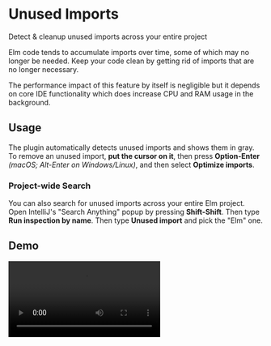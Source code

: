 # Unused Imports

Detect & cleanup unused imports across your entire project

Elm code tends to accumulate imports over time, some of which may no longer be needed. Keep your code clean by getting rid of imports that are no longer necessary.

The performance impact of this feature by itself is negligible but it depends on core IDE functionality which does increase CPU and RAM usage in the background.

## Usage

The plugin automatically detects unused imports and shows them in gray. To remove an unused import, **put the cursor on it**, then press **Option-Enter** _(macOS; Alt-Enter on Windows/Linux)_, and then select **Optimize imports**.

### Project-wide Search
You can also search for unused imports across your entire Elm project. Open IntelliJ's "Search Anything" popup by pressing **Shift-Shift**. Then type **Run inspection by name**. Then type **Unused import** and pick the "Elm" one.

## Demo

![optimize imports demo](../assets/optimize_imports.mp4)
